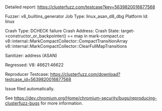 Detailed report: https://clusterfuzz.com/testcase?key=5639820016877568

Fuzzer: v8_builtins_generator
Job Type: linux_asan_d8_dbg
Platform Id: linux

Crash Type: DCHECK failure
Crash Address: 
Crash State:
  target->constructor_or_backpointer() == map in mark-compact.cc
  v8::internal::MarkCompactCollector::CompactTransitionArray
  v8::internal::MarkCompactCollector::ClearFullMapTransitions
  
Sanitizer: address (ASAN)

Regressed: V8: 46621:46622

Reproducer Testcase: https://clusterfuzz.com/download?testcase_id=5639820016877568


Issue filed automatically.

See https://dev.chromium.org/Home/chromium-security/bugs/reproducing-clusterfuzz-bugs for more information.